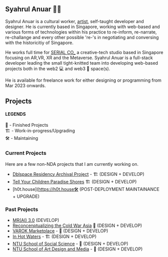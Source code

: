 ## Syahrul Anuar 👋🏾

Syahrul Anuar is a cultural worker, [artist](https://syahrulanuar.org), self-taught developer and designer. He is currently based in Singapore, working with web-based and various forms of technologies within his practice to re-inform, re-narrate, re-challange and every other possible 're-'s in negotiating and conversing with the historicitiy of Singapore.

He works full time for [SERIAL CO_](https://serial.sg) a creative-tech studio based in Singapore focusing on AR,VR, XR and the Metaverse. Syahrul Anuar is a full-stack developer leading the small tight-knitted team into developing web-based projects both in the web2 💻 and web3 🔮 space(s).

He is available for freelance work for either designing or programming from Mar 2023 onwards.

## Projects

#### LEGENDS
🏡 - Finished Projects  
🏗️ - Work-in-progress/Upgrading  
🛠 - Maintaining


### Current Projects
Here are a few non-NDA projects that I am currently working on.

- [Dblspace Residency Archival Project](https://dblspace-archives-2022.vercel.app/) - 🏗️ (DESIGN + DEVELOP)
- [Tell Your Children Paradise Shores](https://paradiseshores.io) 🏗️ (DESIGN + DEVELOP)
- [h0t.house](https://h0t.house🛠 (POST-DEPLOYMENT MAINTAINANCE + UPGRADE)

### Past Projects
- [MR(AI) 3.0](https://c2qef6meb7eekekoqeoj4bd3b66yk2usgdjl663lu7wlvq7utjiq.arweave.net/FqBC-YQPyEURToEcngR7D72FapIw0r97a6fsusP0mlE) (DEVELOP)
- [Reconcenptualizing the Cold War Asia](https://rcw-asia.com) 🏡 (DESIGN + DEVELOP)
- [VAROK Marketplace](https://varok.co) - 🏡 (DESIGN + DEVELOP)
- [In Hot Waters](https://inhotwaters-frontend.vercel.app/) - 🏗️ (DESIGN + DEVELOP)
- [NTU School of Social Science](https://www.ntu.edu.sg/sss) - 🏡 (DESIGN + DEVELOP)
- [NTU School of Art Design and Media](https://www.ntu.edu.sg/adm) -  🏡 (DESIGN + DEVELOP)
